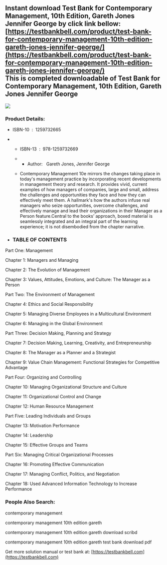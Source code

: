 Instant download **Test Bank for Contemporary Management, 10th Edition, Gareth Jones Jennifer George** by click link bellow:  
[https://testbankbell.com/product/test-bank-for-contemporary-management-10th-edition-gareth-jones-jennifer-george/](https://testbankbell.com/product/test-bank-for-contemporary-management-10th-edition-gareth-jones-jennifer-george/)  
This is completed downloadable of Test Bank for Contemporary Management, 10th Edition, Gareth Jones Jennifer George
-------------------------------------------------------------------------------------------------------------------


![](https://testbankbell.com/wp-content/uploads/2023/05/9781260148961_TestBank.jpeg)
### Product Details:


* ISBN-10 ‏ : ‎ 1259732665
* * ISBN-13 ‏ : ‎ 978-1259732669
  * * Author:   Gareth Jones, Jennifer George
   
  * Contemporary Management 10e mirrors the changes taking place in today's management practice by incorporating recent developments in management theory and research. It provides vivid, current examples of how managers of companies, large and small, address the challenges and opportunities they face and how they can effectively meet them. A hallmark's how the authors infuse real managers who seize opportunities, overcome challenges, and effectively manage and lead their organizations in their Manager as a Person feature.Central to the books’ approach, boxed material is seamlessly integrated and an integral part of the learning experience; it is not disembodied from the chapter narrative.
 
* ### TABLE OF CONTENTS


Part One: Management

Chapter 1: Managers and Managing

Chapter 2: The Evolution of Management

Chapter 3: Values, Attitudes, Emotions, and Culture: The Manager as a Person

Part Two: The Environment of Management

Chapter 4: Ethics and Social Responsibility

Chapter 5: Managing Diverse Employees in a Multicultural Environment

Chapter 6: Managing in the Global Environment

Part Three: Decision Making, Planning and Strategy

Chapter 7: Decision Making, Learning, Creativity, and Entrepreneurship

Chapter 8: The Manager as a Planner and a Strategist

Chapter 9: Value Chain Management: Functional Strategies for Competitive Advantage

Part Four: Organizing and Controlling

Chapter 10: Managing Organizational Structure and Culture

Chapter 11: Organizational Control and Change

Chapter 12: Human Resource Management

Part Five: Leading Individuals and Groups

Chapter 13: Motivation Performance

Chapter 14: Leadership

Chapter 15: Effective Groups and Teams

Part Six: Managing Critical Organizational Processes

Chapter 16: Promoting Effective Communication

Chapter 17: Managing Conflict, Politics, and Negotiation

Chapter 18: Used Advanced Information Technology to Increase Performance



### People Also Search:


contemporary management

contemporary management 10th edition gareth

contemporary management 10th edition gareth download scribd

contemporary management 10th edition gareth test bank download pdf


   Get more solution manual or test bank at: [https://testbankbell.com](https://testbankbell.com)
